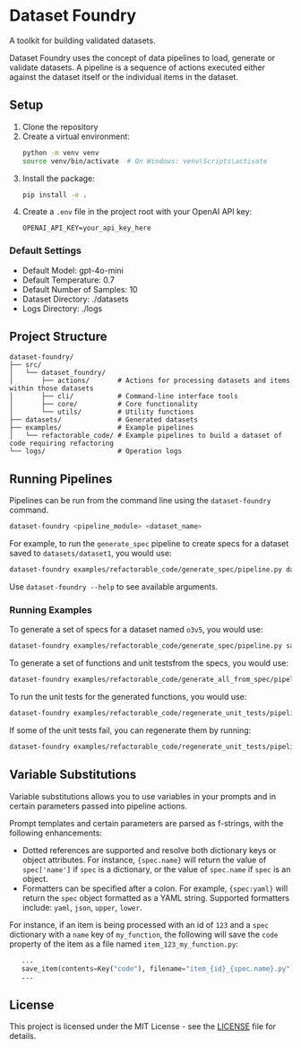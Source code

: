 # Dataset Foundry

A toolkit for building validated datasets.

Dataset Foundry uses the concept of data pipelines to load, generate or validate datasets. A
pipeline is a sequence of actions executed either against the dataset itself or the individual items
in the dataset.

## Setup

1. Clone the repository
2. Create a virtual environment:
   ```bash
   python -m venv venv
   source venv/bin/activate  # On Windows: venv\Scripts\activate
   ```
3. Install the package:
   ```bash
   pip install -e .
   ```
4. Create a `.env` file in the project root with your OpenAI API key:
   ```
   OPENAI_API_KEY=your_api_key_here
   ```

### Default Settings

- Default Model: gpt-4o-mini
- Default Temperature: 0.7
- Default Number of Samples: 10
- Dataset Directory: ./datasets
- Logs Directory: ./logs

## Project Structure

```
dataset-foundry/
├── src/
│   └── dataset_foundry/
│       ├── actions/       # Actions for processing datasets and items within those datasets
│       ├── cli/           # Command-line interface tools
│       ├── core/          # Core functionality
│       └── utils/         # Utility functions
├── datasets/              # Generated datasets
├── examples/              # Example pipelines
│   └── refactorable_code/ # Example pipelines to build a dataset of code requiring refactoring
└── logs/                  # Operation logs
```

## Running Pipelines

Pipelines can be run from the command line using the `dataset-foundry` command.

```bash
dataset-foundry <pipeline_module> <dataset_name>
```

For example, to run the `generate_spec` pipeline to create specs for a dataset saved to
`datasets/dataset1`, you would use:

```bash
dataset-foundry examples/refactorable_code/generate_spec/pipeline.py dataset1
```

Use `dataset-foundry --help` to see available arguments.

### Running Examples

To generate a set of specs for a dataset named `o3v5`, you would use:

```bash
dataset-foundry examples/refactorable_code/generate_spec/pipeline.py samples --num-samples=2
```

To generate a set of functions and unit testsfrom the specs, you would use:

```bash
dataset-foundry examples/refactorable_code/generate_all_from_spec/pipeline.py samples
```

To run the unit tests for the generated functions, you would use:

```bash
dataset-foundry examples/refactorable_code/regenerate_unit_tests/pipeline.py samples
```

If some of the unit tests fail, you can regenerate them by running:

```bash
dataset-foundry examples/refactorable_code/regenerate_unit_tests/pipeline.py samples
```

## Variable Substitutions

Variable substitutions allows you to use variables in your prompts and in certain parameters passed
into pipeline actions.

Prompt templates and certain parameters are parsed as f-strings, with the following enhancements:

- Dotted references are supported and resolve both dictionary keys or object attributes. For
  instance, `{spec.name}` will return the value of `spec['name']` if `spec` is a dictionary, or
  the value of `spec.name` if `spec` is an object.
- Formatters can be specified after a colon. For example, `{spec:yaml}` will return the `spec`
  object formatted as a YAML string. Supported formatters include: `yaml`, `json`, `upper`, `lower`.

For instance, if an item is being processed with an id of `123` and a `spec` dictionary with a
`name` key of `my_function`, the following will save the `code` property of the item as a file named
`item_123_my_function.py`:

```python
   ...
   save_item(contents=Key("code"), filename="item_{id}_{spec.name}.py"),
   ...
```

## License

This project is licensed under the MIT License - see the [LICENSE](LICENSE) file for details.